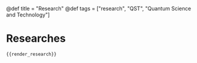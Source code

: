 @def title = "Research"
@def tags = ["research", "QST", "Quantum Science and Technology"]

# Researches
~~~
{{render_research}}
~~~